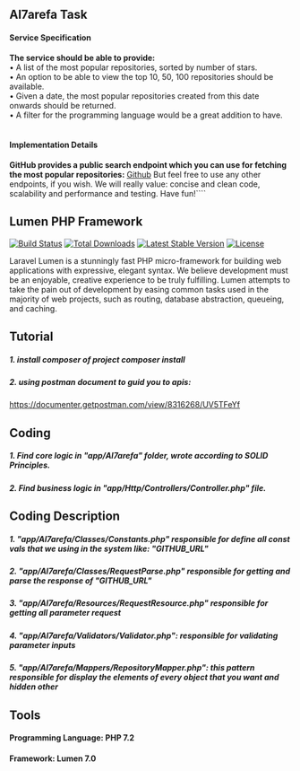 ## Al7arefa Task

#### Service Specification
**The service should be able to provide:** <br/>
• A list of the most popular repositories, sorted by number of stars.<br/>
• An option to be able to view the top 10, 50, 100 repositories should be available.<br/>
• Given a date, the most popular repositories created from this date onwards should
be returned.<br/>
• A filter for the programming language would be a great addition to have.<br/><br/>
#### Implementation Details
**GitHub provides a public search endpoint which you can use for fetching the most
popular repositories:**
[Github](https://api.github.com/search/repositories?q=created:>2019-01-10&sort=stars&order=desc)
But feel free to use any other endpoints, if you wish.
We will really value: concise and clean code, scalability and performance and testing.
Have fun!````

## Lumen PHP Framework

[![Build Status](https://travis-ci.org/laravel/lumen-framework.svg)](https://travis-ci.org/laravel/lumen-framework)
[![Total Downloads](https://poser.pugx.org/laravel/lumen-framework/d/total.svg)](https://packagist.org/packages/laravel/lumen-framework)
[![Latest Stable Version](https://poser.pugx.org/laravel/lumen-framework/v/stable.svg)](https://packagist.org/packages/laravel/lumen-framework)
[![License](https://poser.pugx.org/laravel/lumen-framework/license.svg)](https://packagist.org/packages/laravel/lumen-framework)

Laravel Lumen is a stunningly fast PHP micro-framework for building web applications with expressive, elegant syntax. We believe development must be an enjoyable, creative experience to be truly fulfilling. Lumen attempts to take the pain out of development by easing common tasks used in the majority of web projects, such as routing, database abstraction, queueing, and caching.


## Tutorial 

##### 1. install composer of project composer install
##### 2. using postman document to guid you to apis: <br/>
https://documenter.getpostman.com/view/8316268/UV5TFeYf

## Coding

##### 1. Find core logic in "app/Al7arefa" folder, wrote according to SOLID Principles.<br/>
##### 2. Find business logic in "app/Http/Controllers/Controller.php" file.<br/>

## Coding Description

##### 1. "app/Al7arefa/Classes/Constants.php" responsible for define all const vals that we using in the system like: "GITHUB_URL"<br/>
##### 2. "app/Al7arefa/Classes/RequestParse.php" responsible for getting and parse the response of "GITHUB_URL"<br/>

##### 3. "app/Al7arefa/Resources/RequestResource.php" responsible for getting all parameter request<br/>
##### 4. "app/Al7arefa/Validators/Validator.php": responsible for validating parameter inputs<br/>

##### 5. "app/Al7arefa/Mappers/RepositoryMapper.php": this pattern responsible for display the elements of every object that you want and hidden other<br/>


## Tools
 
#### Programming Language: PHP 7.2 
#### Framework: Lumen 7.0
